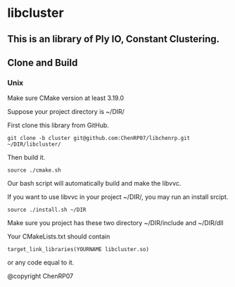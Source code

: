 <!--
 * @Author: ChenRP07
 * @Date: 2022-05-26 17:11:47
 * @LastEditTime: 2022-05-26 17:17:46
 * @LastEditors: ChenRP07
 * @Description: readme
-->
# libcluster
## This is an library of Ply IO, Constant Clustering.
## Clone and Build
### Unix
Make sure CMake version at least 3.19.0

Suppose your project directory is ~/DIR/

First clone this library from GitHub.

`git clone -b cluster git@github.com:ChenRP07/libchenrp.git ~/DIR/libcluster/`

Then build it.

`source ./cmake.sh`

Our bash script will automatically build and make the libvvc.

If you want to use libvvc in your project ~/DIR/, you may run an install srcipt.

`source ./install.sh ~/DIR`

Make sure you project has these two directory ~/DIR/include and ~/DIR/dll

Your CMakeLists.txt should contain

`target_link_libraries(YOURNAME libcluster.so)`

or any code equal to it.

@copyright ChenRP07